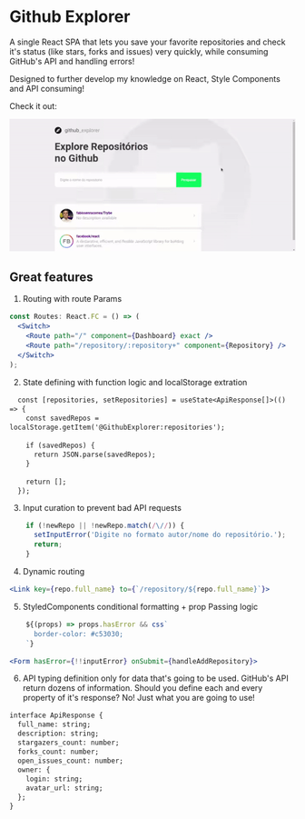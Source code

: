 # Github Explorer

A single React SPA that lets you save your favorite repositories and check it's status (like stars, forks and issues) very quickly, while consuming GitHub's API and handling errors!

Designed to further develop my knowledge on React, Style Components and API consuming!

Check it out:

![application overview](./project_overview.gif)

## Great features

1. Routing with route Params

```jsx
const Routes: React.FC = () => (
  <Switch>
    <Route path="/" component={Dashboard} exact />
    <Route path="/repository/:repository+" component={Repository} />
  </Switch>
);
```

2. State defining with function logic and localStorage extration

```tsx
  const [repositories, setRepositories] = useState<ApiResponse[]>(() => {
    const savedRepos = localStorage.getItem('@GithubExplorer:repositories');

    if (savedRepos) {
      return JSON.parse(savedRepos);
    }

    return [];
  });
```

3. Input curation to prevent bad API requests

```jsx
    if (!newRepo || !newRepo.match(/\//)) {
      setInputError('Digite no formato autor/nome do repositório.');
      return;
    }
```

4. Dynamic routing

```jsx
<Link key={repo.full_name} to={`/repository/${repo.full_name}`}>
```

5. StyledComponents conditional formatting + prop Passing logic

```jsx
    ${(props) => props.hasError && css`
      border-color: #c53030;
    `}
```
```jsx
<Form hasError={!!inputError} onSubmit={handleAddRepository}>
```

6. API typing definition only for data that's going to be used. GitHub's API return dozens of information. Should you define each and every property of it's response? No! Just what you are going to use!

```tsx
interface ApiResponse {
  full_name: string;
  description: string;
  stargazers_count: number;
  forks_count: number;
  open_issues_count: number;
  owner: {
    login: string;
    avatar_url: string;
  };
}
```
